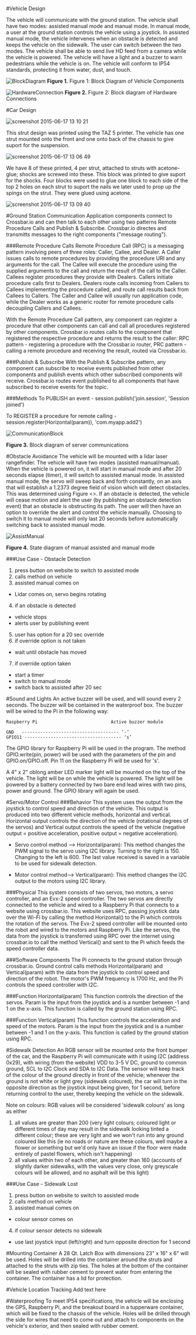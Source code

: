 #Vehicle Design

The vehicle will communicate with the ground station.
The vehicle shall have two modes: assisted manual mode and manual mode.
In manual mode, a user at the ground station controls the vehicle using a joystick.
In assisted manual mode, the vehicle intervenes when an obstacle is detected and
keeps the vehicle on the sidewalk. The user can switch between the two modes.
The vehicle shall be able to send live HD feed from a camera while the vehicle is powered.
The vehicle will have a light and a buzzer to warn pedestrians while the vehicle is on.
The vehicle will conform to IP54 standards, protecting it from water, dust, and touch.  

![BlockDiagram](https://github.com/ThomasBassa/near-netcar/blob/master/docs/Diagrams/MainBlockDiagram.png)
**Figure 1.** Figure 1: Block Diagram of Vehicle Components

![HardwareConnection](https://github.com/ThomasBassa/near-netcar/blob/master/docs/Diagrams/HardwareDiagram.png)
**Figure 2.** Figure 2: Block diagram of Hardware Connections

#Car Design

![screenshot 2015-06-17 13 10 21](https://cloud.githubusercontent.com/assets/11369623/8214167/55704aae-14f5-11e5-9748-e12c572fcc7e.png)

<!--
This needs to be more specific. We have struts finished! Which is good. I'd like to see a diagram with the strut's measurements (don't worry, we have this. We just need a pic of our actual design in SolidWorks. Explain the top thingy. That it'll be used to hold the payload up. How will it be used to hold the payload up? Also, use complete sentences. It sounds better.
-->
<!--
Didn't mention the material used in the print. Specify which material and why. Always talk about why. Talk about how much infill used and why.
-->
This strut design was printed using the TAZ 5 printer.  The vehicle has one strut mounted onto the front and one onto back of the chassis to give suport for the suspension.
<!---
Is this a duplicate picture? A picture of the actual vehicle might be nice.
-->
<!--
Why is it tilted in the picture?
-->
![screenshot 2015-06-17 13 06 49](https://cloud.githubusercontent.com/assets/11369623/8214178/5cb7feec-14f5-11e5-985d-d3d6e6b22ce7.png)


We have 8 of these printed, 4 per strut, attached to struts with acetone-glue; shocks are screwed into these.
This block was printed to give suport for the shocks.  Four blocks were used to glue one block to each side of the top 2 holes on each strut to suport the nails we later used to prop up the spings on the strut. They were glued using acetone.

![screenshot 2015-06-17 13 09 40](https://cloud.githubusercontent.com/assets/11369623/8214180/61576aa0-14f5-11e5-80a5-221eb7742fef.png)

#Ground Station Communication
Application components connect to Crossbar.io and can then talk to each other using two patterns Remote Procedure Calls and Publish & Subscribe. Crossbar.io directes and transmitts messages to the right components ("message routing").

###Remote Procedure Calls
Remote Procedure Call (RPC) is a messaging pattern involving peers of three roles: Caller, Callee, and Dealer. A Caller issues calls to remote procedures by providing the procedure URI and any arguments for the call. The Callee will execute the procedure using the supplied arguments to the call and return the result of the call to the Caller. Callees register procedures they provide with Dealers. Callers initiate procedure calls first to Dealers. Dealers route calls incoming from Callers to Callees implementing the procedure called, and route call results back from Callees to Callers. The Caller and Callee will usually run application code, while the Dealer works as a generic router for remote procedure calls decoupling Callers and Callees.

With the Remote Procedure Call pattern, any component can register a procedure that other components can call and call all procedures registered by other components. Crossbar.io routes calls to the component that registered the respective procedure and returns the result to the caller: RPC pattern - registering a procedure with the Crossbar.io router, PRC pattern - calling a remote procedure and receiving the result, routed via Crossbar.io.

###Publish & Subscribe
With the Publish & Subscribe pattern, any component can subscribe to receive events published from other components and publish events which other subscribed components will receive. Crossbar.io routes event published to all components that have subscribed to receive events for the topic.

###Methods
To PUBLISH an event - session.publish('join.session', 'Session joined')

To REGISTER a procedure for remote calling - session.register(Horizontal(param)), 'com.myapp.add2')

![CommunicationBlock](https://github.com/ThomasBassa/near-netcar/blob/master/docs/Diagrams/CommunicationsBlocks.png)

**Figure 3.** Block diagram of server communications

#Obstacle Avoidance
The vehicle will be mounted with a lidar laser rangefinder.
The vehicle will have two modes (assisted manual/manual). When the vehicle is powered on,
it will start in manual mode and after 20 seconds elapse (timer),
it will switch to assisted manual mode. In assisted manual mode,
the servo will sweep back and forth constantly, on an axis that will
establish a 1.2373 degree field of vision which will detect obstacles.
This was determined using Figure <>. If an obstacle is detected, the vehicle will
cease motion and alert the user (by publishing an obstacle detection event)
that an obstacle is obstructing its path.
The user will then have an option to override the alert and control the vehicle manually.
Choosing to switch it to manual mode will only last 20 seconds before automatically switching back to assisted manual mode.

![AssistManual](https://github.com/ThomasBassa/near-netcar/blob/master/docs/Diagrams/AssistManualState.png)

**Figure 4.** State diagram of manual assisted and manual mode

###Use Case - Obstacle Detection

1. press button on website to switch to assisted mode
2. calls method on vehicle
3. assisted manual comes on
  - Lidar comes on, servo begins rotating
4. if an obstacle is detected
  - vehicle stops
  - alerts user by publishing event
5. user has option for a 20 sec override
6. if override option is not taken
  - wait until obstacle has moved
7. if override option taken
  - start a timer
  - switch to manual mode
  - switch back to assisted after 20 sec

#Sound and Lights
An active buzzer <dB level> will be used, and will sound every 2 seconds. The buzzer will be contained in the waterproof box. The buzzer will be wired to the Pi in the following way:

<!--
Add pinout screen shot
-->

    Raspberry Pi                            Active buzzer module

    GND   ------------------------------------- ‘-’
    GPIO11 ------------------------------------- ‘s’

The GPIO library for Raspberry Pi will be used in the program. The method GPIO.write(pin, power) will be used with the parameters of the pin and GPIO.on/GPIO.off. Pin 11 on the Raspberry Pi will be used for 's'.

A 4" x 2" oblong amber LED marker light will be mounted on the top of the vehicle. The light will be on while the vehicle is powered. The light will be powered by a battery connected by two bare end lead wires with two pins, power and ground. The GPIO library will again be used.

#Servo/Motor Control
###Behavior
This system uses the output from the joystick to control speed and direction of the vehicle.
This output is produced into two different vehicle methods, horizontal and vertical.
Horizontal output controls the direction of the vehicle (rotational degrees of the servos)
and Vertical output controls the speed of the vehicle
(negative output = positive acceleration, positive output = negative acceleration).  
- Servo control method --> Horizontal(param): This method changes the PWM signal
to the servo using I2C library.
Turning to the right is 150. Changing to the left is 600.
The last value received is saved in a variable to be used for sidewalk detection.

- Motor control method--> Vertical(param): This method changes the I2C output to the motors using I2C library.

<!--
Figure out motor code
-->

<!-- From the ground station team-- look at Interface.md-- this document needs to be consistent with that -->
###Physical
This system consists of two servos, two motors, a servo controller,
and an Evx-2 speed controller. The two servos are directly connected to the vehicle
and wired to a Raspberry Pi that connects to a website using crossbar.io.
This website uses RPC, passing joystick data over the Wi-Fi by calling
the method Horizontal() to the Pi which controls the rotation of the servos.
The Evx-2 speed controller will be mounted onto the robot and wired to
the motors and Raspberry Pi. Like the servos, the data from the joystick
is transferred using RPC over the internet using crossbar.io
to call the method Vertical() and sent to the Pi which feeds the speed controller data.

###Software Components
The Pi connects to the ground station through crossbar.io.
Ground control calls methods Horizontal(param) and Vertical(param)
with the data from the joystick to control speed and direction of the robot.
The motor's PWM frequency is 1700 Hz, and the Pi controls the speed controller with I2C.

###Function Horizontal(param)
This function controls the direction of the servos. Param is the input
from the joystick and is a number between -1 and 1 on the x-axis.
This function is called by the ground station using RPC.

###Function Vertical(param)
This function controls the acceleration and speed of the motors.
Param is the input from the joystick and is a number between -1 and 1 on the y-axis.
This function is called by the ground station using RPC.

#Sidewalk Detection
An RGB sensor will be mounted onto the front bumper of the car, and the Raspberry Pi will communicate with it using I2C (address 0x29), with wiring (from the website) VDD to 3-5 V DC, ground to common ground, SCL to I2C Clock and SDA to I2C Data. The sensor will keep track of the colour of the ground directly in front of the vehicle; whenever the ground is not white or light grey (sidewalk coloured), the car will turn in the opposite direction as the joystick input being given, for 1 second, before returning control to the user, thereby keeping the vehicle on the sidewalk.

Note on colours: RGB values will be considered 'sidewalk colours' as long as either

1. all values are greater than 200 (very light colours; coloured light or different times of day may result in the sidewalk looking tinted a different colour; these are very light and we won't run into any ground coloured like this (ie no roads or nature are these colours, well maybe a flower or something but we'd only have an issue if the floor were made entirely of pastel flowers, which isn't happening)
2. all values within two of each other, and greater than 160 (accounts of slightly darker sidewalks, with the values very close, only greyscale colours will be allowed, and no asphalt will be this light)

###Use Case - Sidewalk Lost

1. press button on website to switch to assisted mode
2. calls method on vehicle
3. assisted manual comes on
  - colour sensor comes on
4. if colour sensor detects no sidewalk
  - use last joystick input (left/right) and turn opposite direction for 1 second


#Mounting Container
A 28 Qt. Latch Box with dimensions 23" x 16" x 6" will be used.
Holes will be drilled into the container around the struts and
attached to the struts with zip ties. The holes at the bottom of the container will
be sealed with rubber cement to prevent water from entering the container.
The container has a lid for protection.

#Vehicle Location Tracking
Add text here

#Waterproofing
To meet IP54 specifications, the vehicle will be enclosing the GPS, Raspberry Pi, and the breakout board in a tupperware container, which will be fixed to the chassis of the vehicle. Holes will be drilled through the side for wires that need to come out and attach to components on the vehicle's exterior, and then sealed with rubber cement.
